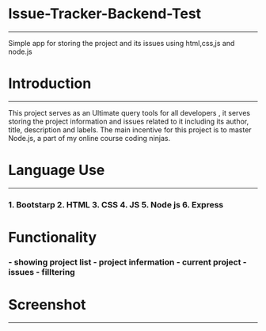 # Issue-Tracker-Backend-Test
<hr>
Simple app for storing the project and its issues using html,css,js and node.js
<h1>Introduction</h1>
<hr>
<p>This project serves as an Ultimate query tools for all developers 
, it serves storing the project information and issues related to it including its author, title, description and labels.
The main incentive for this project is to master Node.js,
a part of my online course coding ninjas.</p>
<h1>Language Use</h1>
<hr>
<h3>
1. Bootstarp
2. HTML
3. CSS
4. JS
5. Node js
6. Express
   </h3>
   <h1>Functionality</h1>
<h3>
- showing project list
- project infermation
- current project
- issues
- filltering
  </h3>
  
<h1>Screenshot</h1>
<hr>
<img src=""
